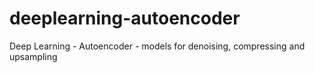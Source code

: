 # deeplearning-autoencoder
Deep Learning - Autoencoder - models for denoising, compressing and upsampling
